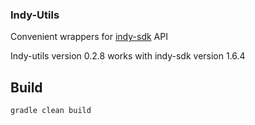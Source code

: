 ### Indy-Utils

Convenient wrappers for [indy-sdk](https://github.com/hyperledger/indy-sdk) API 

Indy-utils version 0.2.8 works with indy-sdk version 1.6.4

## Build

    gradle clean build

